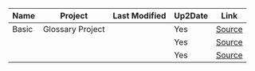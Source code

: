 
| Name       | Project                                           | Last Modified | Up2Date | Link       |
| ---------- | ------------------------------------------------- | ------------- | ------- | ---------- |
| Basic      | Glossary Project                                  |               | Yes     | [Source]() |
|            |                                                   |               | Yes     | [Source]() |
|            |                                                   |               | Yes     | [Source]() |
